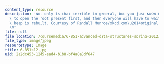 ```yaml
---
content_type: resource
description: "Not only is that terrible in general, but you just KNOW Billy's going\
  \ to open the root present first, and then everyone will have to wait while the\
  \ heap is rebuilt. Courtesy of Randall Munroe/xkcd.com\u2014original comic.\r\n\r\
  \n"
file: null
file_location: /coursemedia/6-851-advanced-data-structures-spring-2012/2a2dc45312d5ead4b1b8bf4a8a8df647_6-851s12.jpg
file_type: image/jpeg
resourcetype: Image
title: 6-851s12.jpg
uid: 2a2dc453-12d5-ead4-b1b8-bf4a8a8df647
---
```

